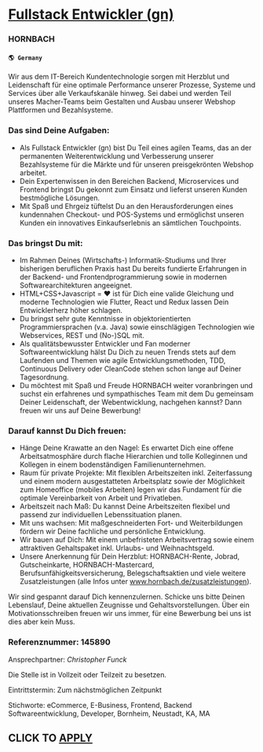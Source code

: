 # [Fullstack Entwickler (gn)](https://www.remotewlb.com/apply/fullstack-entwickler-gn)  
### HORNBACH  
#### `🌎 Germany`  

Wir aus dem IT-Bereich Kundentechnologie sorgen mit Herzblut und Leidenschaft für eine optimale Performance unserer Prozesse, Systeme und Services über alle Verkaufskanäle hinweg. Sei dabei und werden Teil unseres Macher-Teams beim Gestalten und Ausbau unserer Webshop Plattformen und Bezahlsysteme.

### Das sind Deine Aufgaben:

  * Als Fullstack Entwickler (gn) bist Du Teil eines agilen Teams, das an der permanenten Weiterentwicklung und Verbesserung unserer Bezahlsysteme für die Märkte und für unseren preisgekrönten Webshop arbeitet.
  * Dein Expertenwissen in den Bereichen Backend, Microservices und Frontend bringst Du gekonnt zum Einsatz und lieferst unseren Kunden bestmögliche Lösungen.
  * Mit Spaß und Ehrgeiz tüftelst Du an den Herausforderungen eines kundennahen Checkout- und POS-Systems und ermöglichst unseren Kunden ein innovatives Einkaufserlebnis an sämtlichen Touchpoints.

### Das bringst Du mit:

  * Im Rahmen Deines (Wirtschafts-) Informatik-Studiums und Ihrer bisherigen beruflichen Praxis hast Du bereits fundierte Erfahrungen in der Backend- und Frontendprogrammierung sowie in modernen Softwarearchitekturen angeeignet.
  * HTML+CSS+Javascript = ♥ ist für Dich eine valide Gleichung und moderne Technologien wie Flutter, React und Redux lassen Dein Entwicklerherz höher schlagen.
  * Du bringst sehr gute Kenntnisse in objektorientierten Programmiersprachen (v.a. Java) sowie einschlägigen Technologien wie Webservices, REST und (No-)SQL mit.
  * Als qualitätsbewusster Entwickler und Fan moderner Softwareentwicklung hälst Du Dich zu neuen Trends stets auf dem Laufenden und Themen wie agile Entwicklungsmethoden, TDD, Continuous Delivery oder CleanCode stehen schon lange auf Deiner Tagesordnung.
  * Du möchtest mit Spaß und Freude HORNBACH weiter voranbringen und suchst ein erfahrenes und sympathisches Team mit dem Du gemeinsam Deiner Leidenschaft, der Webentwicklung, nachgehen kannst? Dann freuen wir uns auf Deine Bewerbung!

### Darauf kannst Du Dich freuen:

  * Hänge Deine Krawatte an den Nagel: Es erwartet Dich eine offene Arbeitsatmosphäre durch flache Hierarchien und tolle Kolleginnen und Kollegen in einem bodenständigen Familienunternehmen.
  * Raum für private Projekte: Mit flexiblen Arbeitszeiten inkl. Zeiterfassung und einem modern ausgestatteten Arbeitsplatz sowie der Möglichkeit zum Homeoffice (mobiles Arbeiten) legen wir das Fundament für die optimale Vereinbarkeit von Arbeit und Privatleben.
  * Arbeitszeit nach Maß: Du kannst Deine Arbeitszeiten flexibel und passend zur individuellen Lebenssituation planen.
  * Mit uns wachsen: Mit maßgeschneiderten Fort- und Weiterbildungen fördern wir Deine fachliche und persönliche Entwicklung.
  * Wir bauen auf Dich: Mit einem unbefristeten Arbeitsvertrag sowie einem attraktiven Gehaltspaket inkl. Urlaubs- und Weihnachtsgeld.
  * Unsere Anerkennung für Dein Herzblut: HORNBACH-Rente, Jobrad, Gutscheinkarte, HORNBACH-Mastercard, Berufsunfähigkeitsversicherung, Belegschaftsaktien und viele weitere Zusatzleistungen (alle Infos unter www.hornbach.de/zusatzleistungen).  

Wir sind gespannt darauf Dich kennenzulernen. Schicke uns bitte Deinen Lebenslauf, Deine aktuellen Zeugnisse und Gehaltsvorstellungen. Über ein Motivationsschreiben freuen wir uns immer, für eine Bewerbung bei uns ist dies aber kein Muss.

### Referenznummer: 145890

Ansprechpartner: _Christopher Funck_  
  
Die Stelle ist in Vollzeit oder Teilzeit zu besetzen.  
  
Eintrittstermin: Zum nächstmöglichen Zeitpunkt  
  
Stichworte: eCommerce, E-Business, Frontend, Backend Softwareentwicklung, Developer, Bornheim, Neustadt, KA, MA

  
## CLICK TO [APPLY](https://www.remotewlb.com/apply/fullstack-entwickler-gn)


